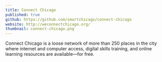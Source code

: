 ```yaml
---
title: Connect Chicago
published: true
github: https://github.com/smartchicago/connect-chicago
website: http://weconnectchicago.org/
thumbnail: connect-chicago.png
---
```


Connect Chicago is a loose network of more than 250 places in the city where internet and computer access, digital skills training, and online learning resources are available—for free.